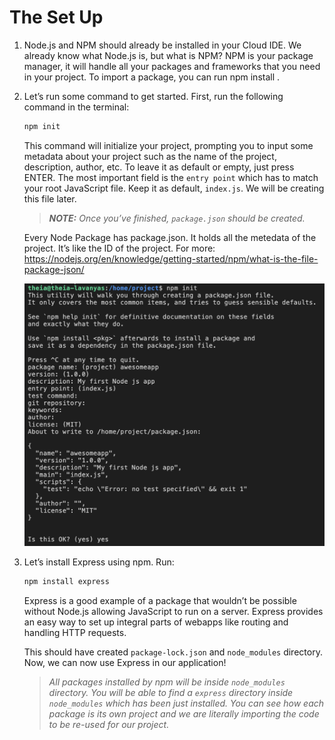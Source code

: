 # The Set Up

1. Node.js and NPM should already be installed in your Cloud IDE. We already know what Node.js is, but what is NPM? NPM is your package manager, it will handle all your packages and frameworks that you need in your project. To import a package, you can run npm install <package name>.

2. Let’s run some command to get started. First, run the following command in the terminal:

    ```bash
    npm init
    ```

    This command will initialize your project, prompting you to input some metadata about your project such as the name of the project, description, author, etc. To leave it as default or empty, just press ENTER. The most important field is the `entry point` which has to match your root JavaScript file. Keep it as default, `index.js`. We will be creating this file later.

    >***NOTE:** Once you’ve finished, `package.json` should be created.*

    Every Node Package has package.json. It holds all the metedata of the project. It’s like the ID of the project. For more:  
    <https://nodejs.org/en/knowledge/getting-started/npm/what-is-the-file-package-json/>

    ![npm_init.png](./npm_init.png)

3. Let’s install Express using npm. Run:

    ```bash
    npm install express
    ```

    Express is a good example of a package that wouldn’t be possible without Node.js allowing JavaScript to run on a server. Express provides an easy way to set up integral parts of webapps like routing and handling HTTP requests.

    This should have created `package-lock.json` and `node_modules` directory. Now, we can now use Express in our application!

    > *All packages installed by npm will be inside `node_modules` directory. You will be able to find a `express` directory inside `node_modules` which has been just installed. You can see how each package is its own project and we are literally importing the code to be re-used for our project.*
